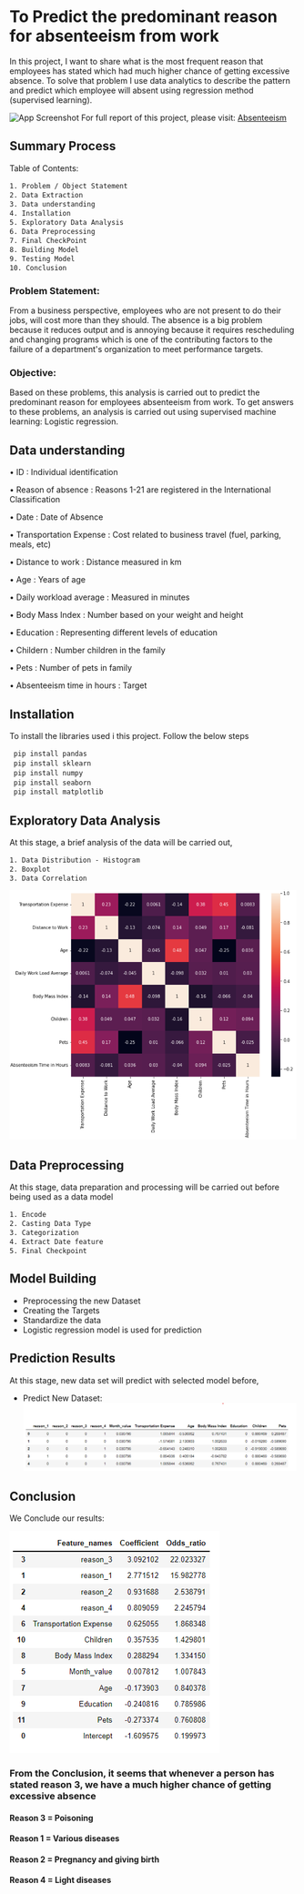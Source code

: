 
# **To Predict the predominant reason for absenteeism from work**

In this project, I want to share what is the most frequent reason that employees has stated which had much higher chance of getting excessive absence. To solve that problem I use data analytics to describe the pattern and predict which employee will absent using regression method (supervised learning).




![App Screenshot](https://thumbs.dreamstime.com/b/letter-block-word-absent-wood-background-another-alphabet-as-frame-167167738.jpg)
For full report of this project, please visit: [Absenteeism](https://github.com/L-VinayKumar/Predict-Absenteeism-from-work/tree/main/Predict-Absenteeism)
## Summary Process
Table of Contents:

    1. Problem / Object Statement
    2. Data Extraction
    3. Data understanding
    4. Installation
    5. Exploratory Data Analysis
    6. Data Preprocessing
    7. Final CheckPoint
    8. Building Model
    9. Testing Model
    10. Conclusion

### Problem Statement:
From a business perspective, employees who are not present to do their jobs, will cost more than they should. The absence is a big problem because it reduces output and is annoying because it requires rescheduling and changing programs which is one of the contributing factors to the failure of a department's organization to meet performance targets.

### Objective:
Based on these problems, this analysis is carried out to predict the predominant reason for employees absenteeism from work. To get answers to these problems, an analysis is carried out using supervised machine learning: Logistic regression.

## Data understanding

•	ID : Individual identification

•	Reason of absence : Reasons 1-21 are registered in the International Classification 

•	Date : Date of Absence

•	Transportation Expense : Cost related to business travel (fuel, parking, meals, etc)

•	Distance to work : Distance measured in km

•	Age : Years of age

•	Daily workload average : Measured in minutes

•	Body Mass Index : Number based on your weight and height

•	Education : Representing different levels of education

•	Childern : Number children in the family

•	Pets : Number of pets in family

•	Absenteeism time in hours : Target
       




## Installation

To install the libraries used i this project. Follow the below steps

```bash
 pip install pandas
 pip install sklearn
 pip install numpy
 pip install seaborn
 pip install matplotlib
```

## Exploratory Data Analysis
At this stage, a brief analysis of the data will be carried out,

    1. Data Distribution - Histogram
    2. Boxplot
    3. Data Correlation
![Logo](https://github.com/L-VinayKumar/Predict-Absenteeism-from-work/blob/main/Predict-Absenteeism/Data-Corr.png?raw=true)


## Data Preprocessing

At this stage, data preparation and processing will be carried out before being used as a data model

    1. Encode
    2. Casting Data Type
    3. Categorization
    4. Extract Date feature
    5. Final Checkpoint

## Model Building

* Preprocessing the new Dataset
* Creating the Targets
* Standardize the data
* Logistic regression model is used for prediction

## Prediction Results

At this stage, new data set will predict with selected model before,

* Predict New Dataset:![Logo](https://github.com/L-VinayKumar/Predict-Absenteeism-from-work/blob/main/Predict-Absenteeism/Standardize-Data.png?raw=true)

## Conclusion

We Conclude our results:

![Logo](https://github.com/L-VinayKumar/Predict-Absenteeism-from-work/blob/main/Predict-Absenteeism/Conclusion.png?raw=true)

### From the Conclusion, it seems that whenever a person has stated reason 3, we have a much higher chance of getting excessive absence
#### Reason 3 = Poisoning
#### Reason 1 = Various diseases
#### Reason 2 = Pregnancy and giving birth
#### Reason 4 = Light diseases

